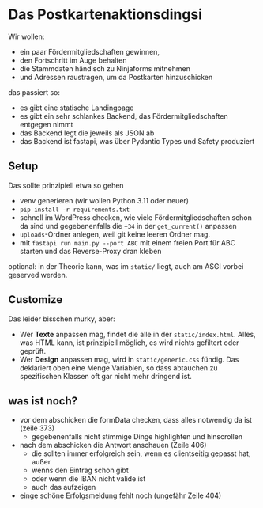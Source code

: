 # Das Postkartenaktionsdingsi

Wir wollen:
- ein paar Fördermitgliedschaften gewinnen,
- den Fortschritt im Auge behalten
- die Stammdaten händisch zu Ninjaforms mitnehmen
- und Adressen raustragen, um da Postkarten hinzuschicken

das passiert so:
- es gibt eine statische Landingpage
- es gibt ein sehr schlankes Backend, das Fördermitgliedschaften entgegen nimmt
- das Backend legt die jeweils als JSON ab
- das Backend ist fastapi, was über Pydantic Types und Safety produziert

## Setup

Das sollte prinzipiell etwa so gehen

- venv generieren (wir wollen Python 3.11 oder neuer)
- `pip install -r requirements.txt`
- schnell im WordPress checken, wie viele Fördermitgliedschaften schon da sind und gegebenenfalls die `+34` in der `get_current()` anpassen
- `uploads`-Ordner anlegen, weil git keine leeren Ordner mag. 
- mit `fastapi run main.py --port ABC` mit einem freien Port für ABC starten und das Reverse-Proxy dran kleben

optional: in der Theorie kann, was im `static/` liegt, auch am ASGI vorbei geserved werden.

## Customize

Das leider bisschen murky, aber:

- Wer **Texte** anpassen mag, findet die alle in der `static/index.html`. Alles, was HTML kann, ist prinzipiell möglich, es wird nichts gefiltert oder geprüft.
- Wer **Design** anpassen mag, wird in `static/generic.css` fündig. Das deklariert oben eine Menge Variablen, so dass abtauchen zu spezifischen Klassen oft gar nicht mehr dringend ist.

## was ist noch?

- vor dem abschicken die formData checken, dass alles notwendig da ist (zeile 373)
  - gegebenenfalls nicht stimmige Dinge highlighten und hinscrollen
- nach dem abschicken die Antwort anschauen (Zeile 406)
  - die sollten immer erfolgreich sein, wenn es clientseitig gepasst hat, außer
  - wenns den Eintrag schon gibt
  - oder wenn die IBAN nicht valide ist
  - auch das aufzeigen
- einge schöne Erfolgsmeldung fehlt noch (ungefähr Zeile 404)
